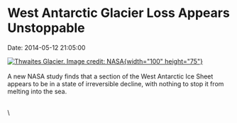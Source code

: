 West Antarctic Glacier Loss Appears Unstoppable
===============================================

Date: 2014-05-12 21:05:00

[![Thwaites Glacier. Image credit:
NASA](http://www.jpl.nasa.gov/images/earth/antarctica/20140512/rignot-226.jpg){width="100"
height="75"}](http://www.jpl.nasa.gov/news/news.cfm?release=2014-148&rn=news.xml&rst=4142)\
\
A new NASA study finds that a section of the West Antarctic Ice Sheet
appears to be in a state of irreversible decline, with nothing to stop
it from melting into the sea.

\
\
